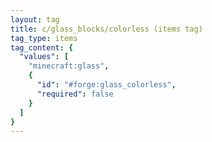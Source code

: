 ```yaml
---
layout: tag
title: c/glass_blocks/colorless (items tag)
tag_type: items
tag_content: {
  "values": [
    "minecraft:glass",
    {
      "id": "#forge:glass_colorless",
      "required": false
    }
  ]
}
---
```

